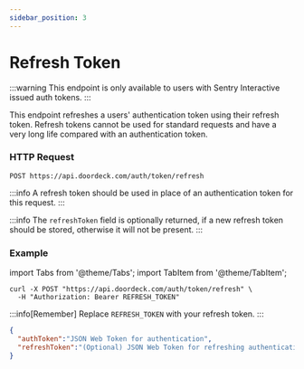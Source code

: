 ```yaml
---
sidebar_position: 3
---
```


# Refresh Token

:::warning
This endpoint is only available to users with Sentry Interactive issued auth tokens.
:::

This endpoint refreshes a users' authentication token using their refresh token. Refresh tokens cannot be used for standard requests and have a very long life compared with an authentication token.

### HTTP Request

`POST https://api.doordeck.com/auth/token/refresh`

:::info
A refresh token should be used in place of an authentication token for this request.
:::

:::info
The <code>refreshToken</code> field is optionally returned, if a new refresh token should be stored, otherwise it will not be present.
:::

### Example

import Tabs from '@theme/Tabs';
import TabItem from '@theme/TabItem';

<Tabs>
<TabItem value="request" label="Request">

```shell showLineNumbers title="CURL"
curl -X POST "https://api.doordeck.com/auth/token/refresh" \
  -H "Authorization: Bearer REFRESH_TOKEN"
```

:::info[Remember]
Replace `REFRESH_TOKEN` with your refresh token.
:::

</TabItem>
<TabItem value="response" label="Response">

```json showLineNumbers title="JSON"
{
  "authToken":"JSON Web Token for authentication",
  "refreshToken":"(Optional) JSON Web Token for refreshing authentication credentials"
}
```

</TabItem>
</Tabs>
